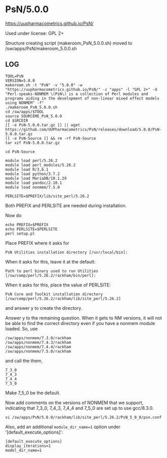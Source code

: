 PsN/5.0.0
=========

<https://uupharmacometrics.github.io/PsN/>

Used under license:
GPL 2+

Structure creating script (makeroom_PsN_5.0.0.sh) moved to /sw/apps/PsN/makeroom_5.0.0.sh

LOG
---

    TOOL=PsN
    VERSION=5.0.0
    makeroom.sh -t "PsN" -v "5.0.0" -w "https://uupharmacometrics.github.io/PsN/" -c "apps" -l "GPL 2+" -d "Perl-speaks-NONMEM \(PsN\) is a collection of Perl modules and programs aiding in the development of non-linear mixed effect models using NONMEM" -f"
    ./makeroom_PsN_5.0.0.sh
    cd /sw/apps/$TOOL
    source SOURCEME_PsN_5.0.0
    cd $SRCDIR
    [[ -e PsN-5.0.0.tar.gz ]] || wget https://github.com/UUPharmacometrics/PsN/releases/download/5.0.0/PsN-5.0.0.tar.gz
    [[ -e PsN-Source ]] && rm -rf PsN-Source
    tar xzf PsN-5.0.0.tar.gz

    cd PsN-Source

    module load perl/5.26.2
    module load perl_modules/5.26.2
    module load R/3.6.1
    module load python/3.7.2
    module load MariaDB/10.1.29
    module load pandoc/2.10.1
    module load nonmem/7.5.0

    PERLSITE=$PREFIX/lib/site_perl/5.26.2

Both PREFIX and PERLSITE are needed during installation.

Now do

    echo PREFIX=$PREFIX
    echo PERLSITE=$PERLSITE
    perl setup.pl

Place PREFIX where it asks for

    PsN Utilities installation directory [/usr/local/bin]:

When it asks for this, leave it at the default:

    Path to perl binary used to run Utilities [/sw/comp/perl/5.26.2/rackham/bin/perl]:

When it asks for this, place the value of PERLSITE:

    PsN Core and Toolkit installation directory [/sw/comp/perl/5.26.2/rackham/lib/site_perl/5.26.2]

and answer y to create the directory.

Answer y to the remaining question.  When it gets to NM versions, it will not
be able to find the correct directory even if you have a nonmem module loaded.
So, use

    /sw/apps/nonmem/7.3.0/rackham
    /sw/apps/nonmem/7.4.3/rackham
    /sw/apps/nonmem/7.4.4/rackham
    /sw/apps/nonmem/7.5.0/rackham

and call the them,

    7_3_0
    7_4_3
    7_4_4
    7_5_0

Make 7_5_0 be the default.

Now add comments on the versions of NONMEM that we support, indicating that
7_3_0, 7_4_3, 7_4_4 and 7_5_0 are set up to use gcc/8.3.0.

    vi /sw/apps/PsN/5.0.0/rackham/lib/site_perl/5.26.2/PsN_5_0_0/psn.conf

Also, add an additional `module_dir_name=1` option under '[default_execute_options]':

    [default_execute_options]
    display_iterations=1
    model_dir_name=1

